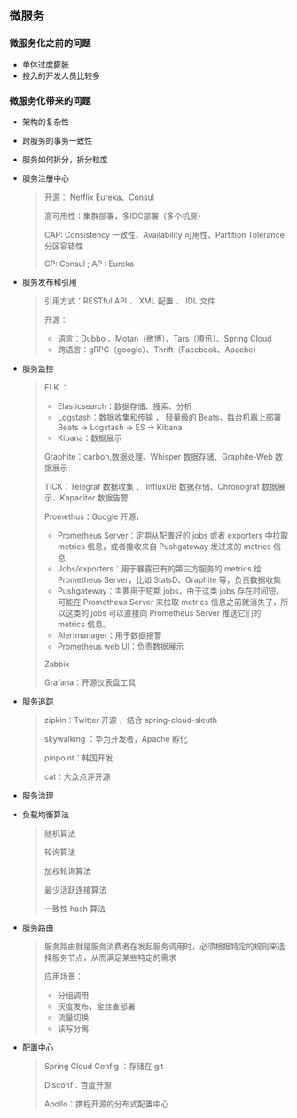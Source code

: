 ## 微服务

### 微服务化之前的问题

- 单体过度膨胀
- 投入的开发人员比较多

### 微服务化带来的问题

- 架构的复杂性

- 跨服务的事务一致性

- 服务如何拆分，拆分粒度

- 服务注册中心

  > 开源：  Netflix Eureka、Consul
  >
  > 高可用性：集群部署，多IDC部署（多个机房）
  >
  > CAP: Consistency 一致性、Availability 可用性、Partition Tolerance 分区容错性
  >
  > CP: Consul  ; AP : Eureka

- 服务发布和引用

  > 引用方式：RESTful API    、  XML 配置 、     IDL 文件
  >
  > 开源： 
  >
  > - 语言：Dubbo 、Motan（微博）、Tars（腾讯）、Spring Cloud
  > - 跨语言：gRPC（google）、Thrift（Facebook、Apache）

- 服务监控

  > ELK ：
  >
  > - Elasticsearch：数据存储、搜索、分析
  > - Logstash：数据收集和传输 ， 轻量级的 Beats，每台机器上部署 Beats → Logstash → ES → Kibana
  > - Kibana：数据展示
  >
  > Graphite：carbon,数据处理、Whisper 数据存储、Graphite-Web 数据展示
  >
  > TICK：Telegraf 数据收集 、 InfluxDB 数据存储、Chronograf  数据展示、Kapacitor 数据告警
  >
  > Promethus：Google 开源，
  >
  > - Prometheus Server：定期从配置好的 jobs 或者 exporters 中拉取 metrics 信息，或者接收来自 Pushgateway 发过来的 metrics 信息
  > - Jobs/exporters：用于暴露已有的第三方服务的 metrics 给 Prometheus Server，比如 StatsD、Graphite 等，负责数据收集
  > - Pushgateway：主要用于短期 jobs，由于这类 jobs 存在时间短，可能在 Prometheus Server 来拉取 metrics 信息之前就消失了，所以这类的 jobs 可以直接向 Prometheus Server 推送它们的 metrics 信息。
  > - Alertmanager：用于数据报警
  > - Prometheus web UI：负责数据展示
  >
  > Zabbix
  >
  > Grafana：开源仪表盘工具

- 服务追踪

  > zipkin：Twitter 开源 ，结合 spring-cloud-sleuth
  >
  > skywalking ：华为开发者，Apache 孵化
  >
  > pinpoint：韩国开发
  >
  > cat：大众点评开源

- 服务治理

- 负载均衡算法

  > 随机算法
  >
  > 轮询算法
  >
  > 加权轮询算法
  >
  > 最少活跃连接算法
  >
  > 一致性 hash 算法

- 服务路由

  > 服务路由就是服务消费者在发起服务调用时，必须根据特定的规则来选择服务节点，从而满足某些特定的需求
  >
  > 应用场景：
  >
  > - 分组调用
  > - 灰度发布，金丝雀部署
  > - 流量切换
  > - 读写分离

- 配置中心

  > Spring Cloud Config ：存储在 git
  >
  > Disconf：百度开源
  >
  > Apollo：携程开源的分布式配置中心